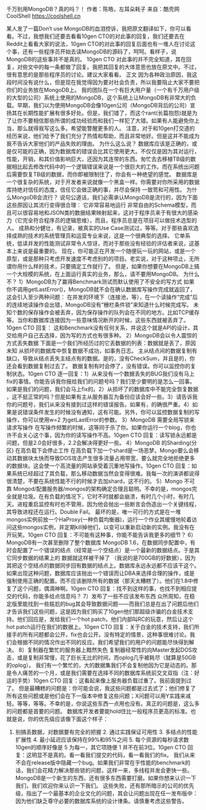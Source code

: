 千万别用MongoDB？真的吗？！
作者：陈皓，左耳朵耗子
来自：酷壳网 CoolShell https://coolshell.cn

某人发了一篇Don’t use MongoDB的血泪控诉，我把原文翻译如下，你可以看看。不过，我想我们还要去看看10gen CTO的对此事的回复，我们还要去在Reddit上看看大家的说法，10gen CTO的对此事的回复后面也有一堆人在讨论这个事，还有一些程序员开始去读MongoDB的源码了，呵呵。看样子，说MongoDB的这些事并不是真的。
10gen CTO 对此事的并不完全知道，其在回复，对些文中的每一条都做了回复。我把其回复的大体意思也放在原文中。不过，很有意思的是那些程序员的讨论。建议大家看看。
正文
因为各种政治原因，我这段时间没有说什么，但是现在我觉得因为要对社会负责，所以我要阻止大家不要把你们的业务放在MongoDB上。
我的团队在一个有巨大用户量（一个有千万用户级的大型的公司）系统上使用的MongoDB，这个系统上让MongoDB有非常大的负载。早期，我们以为使用MongoDB会像10gen公司（MongoDB背后的公司）宣扬其在长期性能扩展有很多好处。但是，我们错了，而这个rant(长篇抱怨)就是为了让你不要相信那些所谓的成功经验而和我们一样犯了大错。如果有人能避免你上当，那么就得我写这么多。希望能警醒更多的人。
注意，对于和10gen打交道的经历来说，他们给予了我们充分了热情和帮助，而且非常地好。但是这并不能成为我不告诉大家他们的产品失败的理由。
为什么这么说？
数据库应该是正确的，或是仅可能的正确，因为数据库的错误会比其它使用更大。不仅仅是因为其对运行，性能，开销，和其价值影响巨大，还因为其连带的东西。匆忙去去移植TB级的数据相比起去修改代码中的一个逻辑错误来说是一个很巨大的工作。而在系统出问题后需要恢复TB级的数据，而你即被限制住了，你会有一种绝望的感觉。
数据库是一个很复杂的系统，对于开发者来说就像一个黑盒一样。你需要对你所采用的数据库持绝对信任的态度，信任它会做正确的事，并尽会保持 一致笥和可用性。
为什么MongoDB会流行？
说句公道话，我们必需承认MongoDB是流行的，因为下面这些原因让其流行变得很合理：
它非常容易地运行 非常自由的Schema模型，而且可以很容易地和JSON类的数据结果映射起来，这对于程序员来于有很大的感染力（它完全符合程序员的逻辑思维），而且，程序员总是在项目可以做技术选型的人。 成熟和分健壮，有记录，被真实的Use Case测试过，等等。对于那些喜欢选择成熟的技术的系统管理员和运营专业来说，这是一个很典型的选择。 它单系统，低读并发的性能测试非常令人惊讶，而对于那些没有经验的评估者来说，这基本上来说是最重要的。
现在，你可能正在开发一个随便玩一玩的网站，或是一个原型，或是那种只考虑开发速度不考虑别的的项目。老实说，对于这种项止，无所谓你用什么样的技术，只要搞定工作就行了。
但是，如果你想要在MongoDB上搞一个大规模的系统，在上面运行真实的业务，那么，请不要用MongoDB。
为什么不？
1）MongoDB为了赢得Benchmark测试而默认使用了不安全的写方式
如果你不调用getLastError()，MongoDB就不会在确认数据库写操作完成就返回了，这会引入至少两种问题：
在并发的环境下（连接池，等），在一个读操作“完成”后的连续地读操作会出错，MongoDB没有“栅栏条件锁”来知道什么时候完成写。 未知个数的保存操作会被丢弃，因为保存操作的队列会在不同的地方。比如TCP缓存等。当你和数据库连接因为一些意味情况断开的时候，这些东西就被丢弃了。10gen CTO 回复： 这和Benchmark没有任何关系，并说这个就是API的设计，其交给用户自己去选择，因为写的方式也有很多种。
2）MongoDB会以令人震惊的方式丢失数据 下面是一个我们所经历过的它丢数据的列表：数据就是丢了，原因未知 从损坏的数据库中恢复数据不成功，如事务日志。 主从结点间的数据复制有缺口，导致从结点丢失主结点有的数据。是的，没有CheckSum，并且是的，你还会看到数据复制过去了。 数据复制有时会停了，没有错误。你可以监控你的复制状态。10gen CTO 逐一回复：1）从来没有一个数据丢失的BUG我们没有马上fix的事情。你能告诉我你报给我们的问题号吗？我们至少要明的是怎么一回事。如果是我们的问题，我们会马上fix的。2）从损坏了的数据库中不能完全恢复数据 ，这不挺正常的吗？但是如果有主从服务器互为备份应该会好一些。3）请告诉我你的问题号，我们从来没有接到过这样的错误报告。如果有，的确很严重。4）如果是说错误条件发生的时候没有通知，这有可能。另外，你可以监控数据复制的写操作，你可以使用w=2 为getLastError的参数。
3）MongoDB 需要全局写锁来请求写操作 在写操作频繁的时候，这等同于杀了你。如果你运行一个blog，你也许不会关心这个事，因为你的读写操作不高。10gen CTO 回复：读写锁永远都是问题，但是2.0会好很多，2.2会解决得更好一些。
4）MongoDB 的Sharding(分区) 在高负载下会停止工作 在高负载下加一个shard是一场恶梦。Mongo要么会移动其数据块太快而导致DOS攻击产生很多流量占用带宽，要么就完全地拒绝更多的数据块。这会使一个高流量的网站承受着沉重地写操作。10gen CTO 回复：如果系统已经超过了其负载，那么移动数据当然会变得很难。我每一次的演讲都说得很清楚，不要在系统性能不行的时候才去加shard，这不行的。
5）Mongo 不可靠 Mongod/配置服务器/mongos的架构确定合理且聪明。不幸的是，mongos完全就是垃圾。在有负载的情况下，它时不时就都会崩溃，有时几个小时，有时几天。进程重启监控有时也不管用，因为他会抛出一些断言会伪造出一个关键线程，其导致进程还在运行。Double Fail。
最坏的是，唯一可行的方式是在一堆mongos实例前放一个HaProxy(一种负载均衡器)，运行一个作业其缓慢地轮着访问这些mongos实例，并定期kill掉他们，以变可以重新启动新的实例。我没有在开玩笑。10gen CTO 回复：不可能有这种事，你能不能告诉我更多的细节？
6）MongoDB有一次甚至删除了整个数据库 MongoDB 1.6，在数据同步配置中，有时会配置了一个错误的结点（经常是一个空结点）是一个最新的数据结点。于是其它同步数据的结果上的 数据就这样被干掉了 （我说的是700GB的好数据），因为其把这个空结点的数据同步回有数据的结点上。数据库永远永远都不应该干这个。如果出现这种问题，数据库应该抛出一个错误而让DBA来选择合理的操作，或是强制使用正确的配置。而不应该删除所有的数据（那天太糟糕了）。他们在1.8中修复了这个问题，偶滴神啊。10gen CTO 回复：找不到这样的事，也找不到相应提交的代码，你能多给点信息吗？
7）发布了一些不应该发布东西 众所周知，在稳定版里能找到一些尴尬的bug其会导致数据问题——而我们总是在出了问题后他们才告诉我们这些问题，这是因为我们购买了10gen他们那超级诈骗的白金技术支持。他们回应是，发给我们一个hot patch，他们内部叫RC的玩意，然后让这个hot patch运行在我们的数据上。10gen CTO 回复：关于白金的技术支持，我们所接手的所有问题都会公开，fix也会公开。没有特定的情景，这种事很难讨论。我们会根据不同的情况作出不同的反应。我们希望我们的用户的问题能尽快得到解决。
8）复制器在繁忙的服务器上黯然失色 复制器经常性的向Master发起DOS攻击，或是复制非常慢，花了巨长无比的时间，而oplog几乎被耗尽（就算是50GB的oplog）。 我们有一个繁忙的，大的数据集我们不会复制他因为它是动态的。那是令人痛苦的一个月，或是我们需要在选择不同的数据库系统前交叉双指（注：好运的手势）10gen CTO 回复：这看起来像上服务器负载过重了。我前面提到过了。
但是最糟糕的问题是：你可能会说，我这些问题都是过去式了；他们修复了所有这些问题或是他们会在下一版本中修复这些问题；X问题可以用Y实践来减轻。等等，等等。不幸的是，你说这些东西一点用也没有。真正的问题是，这么多的问题都是首要的问题。 数据库开发者要能hold住比一般程序员更高的标准。也就是说，你的优先级应该像下面这个样子：
1. 别搞丢数据，对数据要有完全的把握 2. 通过实践保证可用性 3. 多结点的性能扩展性 4. 最小延迟应该保持在99%和95%之间 5. 每个资源的每秒请求数
10gen的顺序好像是 5 为每一，其它项随便 1 并不在前3位。10gen CTO 回复：这明显不是真的。看一看我们提交的代码，看一看我们的fix。 我们从来不会在release版中隐藏一个bug。如果我们非常在乎性能的benchmark的话，我们会花精力解决那些锁的问题，这样一来，多线程并发会更快一些。 MongoDB是一个新生的东西，还有很多东西需要打磨。如果你想来认识一下我们，我们欢迎你来认识一下我们。
这些失败，还有那所暗示的公司的优先级，指出了一个最基本的企业文化的问题，其会让问题出现在任一发布版中：因为他们缺乏尊守必要的数据库系统的设计律条。请慎重考虑这些警告。